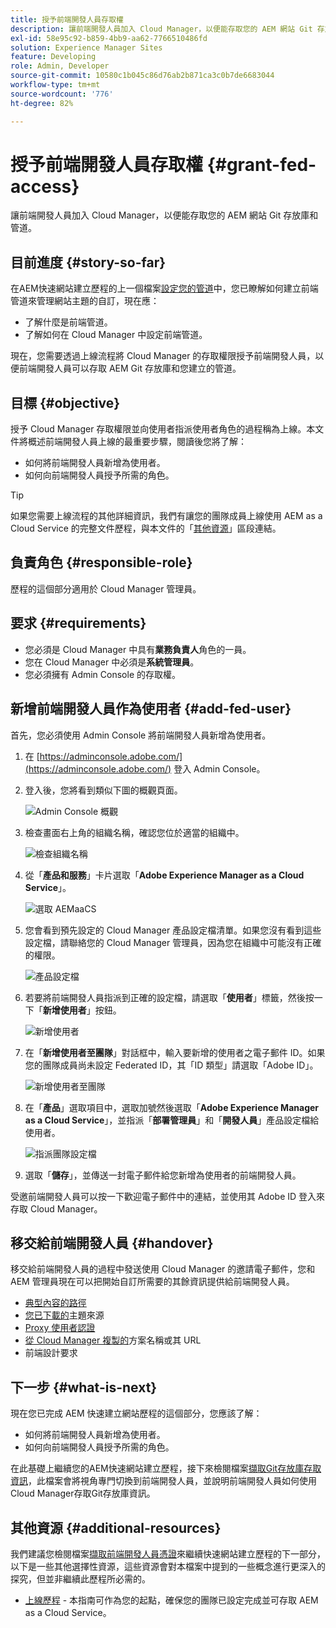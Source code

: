 ```yaml
---
title: 授予前端開發人員存取權
description: 讓前端開發人員加入 Cloud Manager，以便能存取您的 AEM 網站 Git 存放庫和管道。
exl-id: 58e95c92-b859-4bb9-aa62-7766510486fd
solution: Experience Manager Sites
feature: Developing
role: Admin, Developer
source-git-commit: 10580c1b045c86d76ab2b871ca3c0b7de6683044
workflow-type: tm+mt
source-wordcount: '776'
ht-degree: 82%

---
```


# 授予前端開發人員存取權 {#grant-fed-access}

讓前端開發人員加入 Cloud Manager，以便能存取您的 AEM 網站 Git 存放庫和管道。

## 目前進度 {#story-so-far}

在AEM快速網站建立歷程的上一個檔案[設定您的管道](pipeline-setup.md)中，您已瞭解如何建立前端管道來管理網站主題的自訂，現在應：

* 了解什麼是前端管道。
* 了解如何在 Cloud Manager 中設定前端管道。

現在，您需要透過上線流程將 Cloud Manager 的存取權限授予前端開發人員，以便前端開發人員可以存取 AEM Git 存放庫和您建立的管道。

## 目標 {#objective}

授予 Cloud Manager 存取權限並向使用者指派使用者角色的過程稱為上線。本文件將概述前端開發人員上線的最重要步驟，閱讀後您將了解：

* 如何將前端開發人員新增為使用者。
* 如何向前端開發人員授予所需的角色。

>[!TIP]
>
>如果您需要上線流程的其他詳細資訊，我們有讓您的團隊成員上線使用 AEM as a Cloud Service 的完整文件歷程，與本文件的「[其他資源](#additional-resources)」區段連結。

## 負責角色 {#responsible-role}

歷程的這個部分適用於 Cloud Manager 管理員。

## 要求 {#requirements}

* 您必須是 Cloud Manager 中具有&#x200B;**業務負責人**&#x200B;角色的一員。
* 您在 Cloud Manager 中必須是&#x200B;**系統管理員**。
* 您必須擁有 Admin Console 的存取權。

## 新增前端開發人員作為使用者 {#add-fed-user}

首先，您必須使用 Admin Console 將前端開發人員新增為使用者。

1. 在 [https://adminconsole.adobe.com/](https://adminconsole.adobe.com/) 登入 Admin Console。

1. 登入後，您將看到類似下圖的概觀頁面。

   ![Admin Console 概觀](assets/admin-console.png)

1. 檢查畫面右上角的組織名稱，確認您位於適當的組織中。

   ![檢查組織名稱](assets/correct-org.png)

1. 從「**產品和服務**」卡片選取「**Adobe Experience Manager as a Cloud Service**」。

   ![選取 AEMaaCS](assets/select-aemaacs.png)

1. 您會看到預先設定的 Cloud Manager 產品設定檔清單。如果您沒有看到這些設定檔，請聯絡您的 Cloud Manager 管理員，因為您在組織中可能沒有正確的權限。

   ![產品設定檔](assets/product-profiles.png)

1. 若要將前端開發人員指派到正確的設定檔，請選取「**使用者**」標籤，然後按一下「**新增使用者**」按鈕。

   ![新增使用者](assets/add-user.png)

1. 在「**新增使用者至團隊**」對話框中，輸入要新增的使用者之電子郵件 ID。如果您的團隊成員尚未設定 Federated ID，其「ID 類型」請選取「Adobe ID」。

   ![新增使用者至團隊](assets/add-to-team.png)

1. 在「**產品**」選取項目中，選取加號然後選取「**Adobe Experience Manager as a Cloud Service**」，並指派「**部署管理員**」和「**開發人員**」產品設定檔給使用者。

   ![指派團隊設定檔](assets/assign-team.png)

1. 選取「**儲存**」，並傳送一封電子郵件給您新增為使用者的前端開發人員。

受邀前端開發人員可以按一下歡迎電子郵件中的連結，並使用其 Adobe ID 登入來存取 Cloud Manager。

## 移交給前端開發人員 {#handover}

移交給前端開發人員的過程中發送使用 Cloud Manager 的邀請電子郵件，您和 AEM 管理員現在可以把開始自訂所需要的其餘資訊提供給前端開發人員。

* [典型內容的路徑](#example-page)
* [您已下載的](#download-theme)主題來源
* [Proxy 使用者認證](#proxy-user)
* [從 Cloud Manager 複製的](pipeline-setup.md#login)方案名稱或其 URL
* 前端設計要求

## 下一步 {#what-is-next}

現在您已完成 AEM 快速建立網站歷程的這個部分，您應該了解：

* 如何將前端開發人員新增為使用者。
* 如何向前端開發人員授予所需的角色。

在此基礎上繼續您的AEM快速網站建立歷程，接下來檢閱檔案[擷取Git存放庫存取資訊](retrieve-access.md)，此檔案會將視角專門切換到前端開發人員，並說明前端開發人員如何使用Cloud Manager存取Git存放庫資訊。

## 其他資源 {#additional-resources}

我們建議您檢閱檔案[擷取前端開發人員憑證](retrieve-access.md)來繼續快速網站建立歷程的下一部分，以下是一些其他選擇性資源，這些資源會對本檔案中提到的一些概念進行更深入的探究，但並非繼續此歷程所必需的。

* [上線歷程](/help/journey-onboarding/overview.md) - 本指南可作為您的起點，確保您的團隊已設定完成並可存取 AEM as a Cloud Service。
